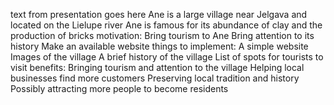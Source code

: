 text from presentation goes here
Ane is a large village near Jelgava and located on the Lielupe river
Ane is famous for its abundance of clay and the production of bricks
motivation:
Bring tourism to Ane
Bring attention to its history
Make an available website
things to implement:
A simple website
Images of the village
A brief history of the village
List of spots for tourists to visit
benefits:
Bringing tourism and attention to the village
Helping local businesses find more customers
Preserving local tradition and history
Possibly attracting more people to become residents
